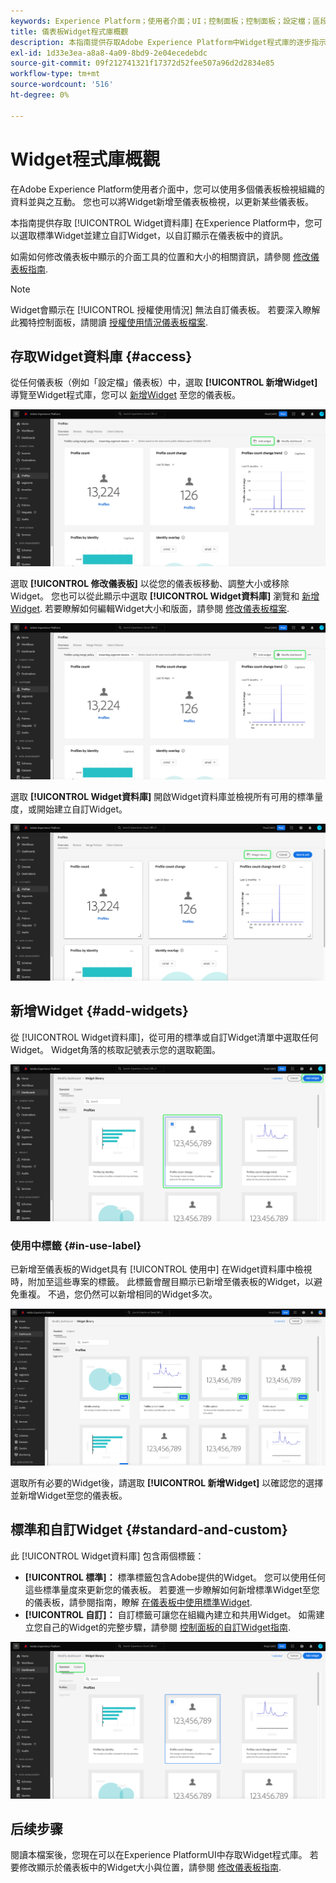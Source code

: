 ```yaml
---
keywords: Experience Platform；使用者介面；UI；控制面板；控制面板；設定檔；區段；目的地；授權使用情況
title: 儀表板Widget程式庫概觀
description: 本指南提供存取Adobe Experience Platform中Widget程式庫的逐步指示。
exl-id: 1d33e3ea-a8a8-4a09-8bd9-2e04ecedebdc
source-git-commit: 09f212741321f17372d52fee507a96d2d2834e85
workflow-type: tm+mt
source-wordcount: '516'
ht-degree: 0%

---
```


# Widget程式庫概觀

在Adobe Experience Platform使用者介面中，您可以使用多個儀表板檢視組織的資料並與之互動。 您也可以將Widget新增至儀表板檢視，以更新某些儀表板。

本指南提供存取 [!UICONTROL Widget資料庫] 在Experience Platform中，您可以選取標準Widget並建立自訂Widget，以自訂顯示在儀表板中的資訊。

如需如何修改儀表板中顯示的介面工具的位置和大小的相關資訊，請參閱 [修改儀表板指南](modify.md).

>[!NOTE]
>
>Widget會顯示在 [!UICONTROL 授權使用情況] 無法自訂儀表板。 若要深入瞭解此獨特控制面板，請閱讀 [授權使用情況儀表板檔案](../guides/license-usage.md).

## 存取Widget資料庫 {#access}

從任何儀表板（例如「設定檔」儀表板）中，選取 **[!UICONTROL 新增Widget]** 導覽至Widget程式庫，您可以 [新增Widget](#add-widgets) 至您的儀表板。

![Profiles儀表板概觀索引標籤，其中的「新增Widget」按鈕突出顯示。](../images/customization/profiles-overview-add-widget.png)

選取 **[!UICONTROL 修改儀表板]** 以從您的儀表板移動、調整大小或移除Widget。 您也可以從此顯示中選取 **[!UICONTROL Widget資料庫]** 瀏覽和 [新增Widget](#add-widgets). 若要瞭解如何編輯Widget大小和版面，請參閱 [修改儀表板檔案](./modify.md).

![反白顯示「修改」圖示板的「設定檔」圖示板概述。](../images/customization/modify-dashboard.png)

選取 **[!UICONTROL Widget資料庫]** 開啟Widget資料庫並檢視所有可用的標準量度，或開始建立自訂Widget。

![修改儀表板檢視，並反白顯示Widget資料庫。](../images/customization/widget-library-button.png)

## 新增Widget {#add-widgets}

從 [!UICONTROL Widget資料庫]，從可用的標準或自訂Widget清單中選取任何Widget。 Widget角落的核取記號表示您的選取範圍。

![選取了Widget和核取標籤的Widget程式庫會反白顯示。](../images/customization/confirm-selected-widget-to-add.png)

### 使用中標籤 {#in-use-label}

已新增至儀表板的Widget具有 [!UICONTROL 使用中] 在Widget資料庫中檢視時，附加至這些專案的標籤。 此標籤會醒目顯示已新增至儀表板的Widget，以避免重複。 不過，您仍然可以新增相同的Widget多次。

![反白顯示使用中標籤的Widget程式庫。](../images/customization/in-use-label.png)

選取所有必要的Widget後，請選取 **[!UICONTROL 新增Widget]** 以確認您的選擇並新增Widget至您的儀表板。

## 標準和自訂Widget {#standard-and-custom}

此 [!UICONTROL Widget資料庫] 包含兩個標籤：

* **[!UICONTROL 標準]：** 標準標籤包含Adobe提供的Widget。 您可以使用任何這些標準量度來更新您的儀表板。 若要進一步瞭解如何新增標準Widget至您的儀表板，請參閱指南，瞭解 [在儀表板中使用標準Widget](standard-widgets.md).
* **[!UICONTROL 自訂]：** 自訂標籤可讓您在組織內建立和共用Widget。 如需建立您自己的Widget的完整步驟，請參閱 [控制面板的自訂Widget指南](custom-widgets.md).

![反白顯示標準和自訂標籤的Widget程式庫。](../images/customization/widget-library.png)

## 后续步骤

閱讀本檔案後，您現在可以在Experience PlatformUI中存取Widget程式庫。 若要修改顯示於儀表板中的Widget大小與位置，請參閱 [修改儀表板指南](modify.md).
